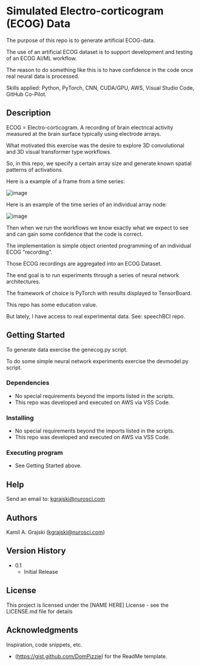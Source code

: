 # Simulated Electro-corticogram (ECOG) Data

The purpose of this repo is to generate artificial ECOG-data.

The use of an artificial ECOG dataset is to support development and testing of an ECOG AI/ML workflow.

The reason to do something like this is to have confidence in the code once real neural data is processed.

Skills applied: Python, PyTorch, CNN, CUDA/GPU, AWS, Visual Studio Code, GitHub Co-Pilot.

## Description

ECOG = Electro-corticogram.  A recording of brain electrical activity measured at the brain surface typically using electrode arrays.

What motivated this exercise was the desire to explore 3D convolutional and 3D visual transformer type workflows.

So, in this repo, we specify a certain array size and generate known spatial patterns of activations.

Here is a example of a frame from a time series:

![image](https://github.com/user-attachments/assets/fb9847f0-03c8-4471-b6ec-65f4ae12de2a)

Here is an example of the time series of an individual array node:

![image](https://github.com/user-attachments/assets/f66627c7-1e82-4d35-93c7-8224bbe0ef80)

Then when we run the workflows we know exactly what we expect to see and can gain some confidence that the code is correct.

The implementation is simple object oriented programming of an individual ECOG "recording".

Those ECOG recordings are aggregated into an ECOG Dataset.

The end goal is to run experiments through a series of neural network architectures.

The framework of choice is PyTorch with results displayed to TensorBoard.

This repo has some education value.

But lately, I have access to real experimental data. See: speechBCI repo.

## Getting Started

To generate data exercise the genecog.py script.

To do some simple neural network experiments exercise the devmodel.py script.

### Dependencies

* No special requirements beyond the imports listed in the scripts.
* This repo was developed and executed on AWS via VSS Code.

### Installing

* No special requirements beyond the imports listed in the scripts.
* This repo was developed and executed on AWS via VSS Code.

### Executing program

* See Getting Started above.

## Help

Send an email to: kgrajski@nurosci.com

## Authors

Kamil A. Grajski (kgrajski@nurosci.com)

## Version History

* 0.1
    * Initial Release

## License

This project is licensed under the [NAME HERE] License - see the LICENSE.md file for details

## Acknowledgments

Inspiration, code snippets, etc.
* (https://gist.github.com/DomPizzie) for the ReadMe template.
